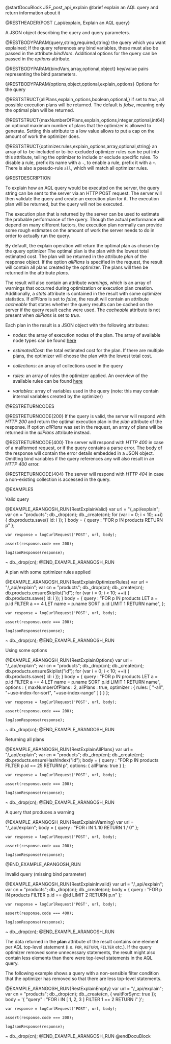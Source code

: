 
@startDocuBlock JSF_post_api_explain
@brief explain an AQL query and return information about it

@RESTHEADER{POST /_api/explain, Explain an AQL query}

A JSON object describing the query and query parameters.

@RESTBODYPARAM{query,string,required,string}
the query which you want explained; If the query references any bind variables,
these must also be passed in the attribute *bindVars*. Additional
options for the query can be passed in the *options* attribute.

@RESTBODYPARAM{bindVars,array,optional,object}
key/value pairs representing the bind parameters.

@RESTBODYPARAM{options,object,optional,explain_options}
Options for the query

@RESTSTRUCT{allPlans,explain_options,boolean,optional,}
if set to *true*, all possible execution plans will be returned.
The default is *false*, meaning only the optimal plan will be returned.

@RESTSTRUCT{maxNumberOfPlans,explain_options,integer,optional,int64}
an optional maximum number of plans that the optimizer is 
allowed to generate. Setting this attribute to a low value allows to put a
cap on the amount of work the optimizer does.

@RESTSTRUCT{optimizer.rules,explain_options,array,optional,string}
an array of to-be-included or to-be-excluded optimizer rules
can be put into this attribute, telling the optimizer to include or exclude
specific rules. To disable a rule, prefix its name with a `-`, to enable a rule, prefix it
with a `+`. There is also a pseudo-rule `all`, which will match all optimizer rules.

@RESTDESCRIPTION

To explain how an AQL query would be executed on the server, the query string
can be sent to the server via an HTTP POST request. The server will then validate
the query and create an execution plan for it. The execution plan will be
returned, but the query will not be executed.

The execution plan that is returned by the server can be used to estimate the
probable performance of the query. Though the actual performance will depend
on many different factors, the execution plan normally can provide some rough
estimates on the amount of work the server needs to do in order to actually run 
the query.

By default, the explain operation will return the optimal plan as chosen by
the query optimizer The optimal plan is the plan with the lowest total estimated
cost. The plan will be returned in the attribute *plan* of the response object.
If the option *allPlans* is specified in the request, the result will contain 
all plans created by the optimizer. The plans will then be returned in the 
attribute *plans*.

The result will also contain an attribute *warnings*, which is an array of 
warnings that occurred during optimization or execution plan creation. Additionally,
a *stats* attribute is contained in the result with some optimizer statistics.
If *allPlans* is set to *false*, the result will contain an attribute *cacheable* 
that states whether the query results can be cached on the server if the query
result cache were used. The *cacheable* attribute is not present when *allPlans*
is set to *true*.

Each plan in the result is a JSON object with the following attributes:
- *nodes*: the array of execution nodes of the plan. The array of available node types
  can be found [here](../../AQL/ExecutionAndPerformance/Optimizer.html)

- *estimatedCost*: the total estimated cost for the plan. If there are multiple
  plans, the optimizer will choose the plan with the lowest total cost.

- *collections*: an array of collections used in the query

- *rules*: an array of rules the optimizer applied. An overview of the
  available rules can be found [here](../../AQL/ExecutionAndPerformance/Optimizer.html)

- *variables*: array of variables used in the query (note: this may contain
  internal variables created by the optimizer)

@RESTRETURNCODES

@RESTRETURNCODE{200}
If the query is valid, the server will respond with *HTTP 200* and
return the optimal execution plan in the *plan* attribute of the response.
If option *allPlans* was set in the request, an array of plans will be returned
in the *allPlans* attribute instead.

@RESTRETURNCODE{400}
The server will respond with *HTTP 400* in case of a malformed request,
or if the query contains a parse error. The body of the response will
contain the error details embedded in a JSON object.
Omitting bind variables if the query references any will also result
in an *HTTP 400* error.

@RESTRETURNCODE{404}
The server will respond with *HTTP 404* in case a non-existing collection is
accessed in the query.

@EXAMPLES

Valid query

@EXAMPLE_ARANGOSH_RUN{RestExplainValid}
    var url = "/_api/explain";
    var cn = "products";
    db._drop(cn);
    db._create(cn);
    for (var i = 0; i < 10; ++i) { db.products.save({ id: i }); }
    body = { 
      query : "FOR p IN products RETURN p"
    };

    var response = logCurlRequest('POST', url, body);

    assert(response.code === 200);

    logJsonResponse(response);
  ~ db._drop(cn);
@END_EXAMPLE_ARANGOSH_RUN

A plan with some optimizer rules applied

@EXAMPLE_ARANGOSH_RUN{RestExplainOptimizerRules}
    var url = "/_api/explain";
    var cn = "products";
    db._drop(cn);
    db._create(cn);
    db.products.ensureSkiplist("id");
    for (var i = 0; i < 10; ++i) { db.products.save({ id: i }); }
    body = { 
      query : "FOR p IN products LET a = p.id FILTER a == 4 LET name = p.name SORT p.id LIMIT 1 RETURN name",
    };

    var response = logCurlRequest('POST', url, body);

    assert(response.code === 200);

    logJsonResponse(response);
  ~ db._drop(cn);
@END_EXAMPLE_ARANGOSH_RUN

Using some options

@EXAMPLE_ARANGOSH_RUN{RestExplainOptions}
    var url = "/_api/explain";
    var cn = "products";
    db._drop(cn);
    db._create(cn);
    db.products.ensureSkiplist("id");
    for (var i = 0; i < 10; ++i) { db.products.save({ id: i }); }
    body = { 
      query : "FOR p IN products LET a = p.id FILTER a == 4 LET name = p.name SORT p.id LIMIT 1 RETURN name",
      options : {
        maxNumberOfPlans : 2,
        allPlans : true,
        optimizer : {
          rules: [ "-all", "+use-index-for-sort", "+use-index-range" ]
        }
      }
    };

    var response = logCurlRequest('POST', url, body);

    assert(response.code === 200);

    logJsonResponse(response);
  ~ db._drop(cn);
@END_EXAMPLE_ARANGOSH_RUN

Returning all plans

@EXAMPLE_ARANGOSH_RUN{RestExplainAllPlans}
    var url = "/_api/explain";
    var cn = "products";
    db._drop(cn);
    db._create(cn);
    db.products.ensureHashIndex("id");
    body = { 
      query : "FOR p IN products FILTER p.id == 25 RETURN p",
      options: {
        allPlans: true 
      }
    };

    var response = logCurlRequest('POST', url, body);

    assert(response.code === 200);

    logJsonResponse(response);
  ~ db._drop(cn);
@END_EXAMPLE_ARANGOSH_RUN

A query that produces a warning

@EXAMPLE_ARANGOSH_RUN{RestExplainWarning}
    var url = "/_api/explain";
    body = { 
      query : "FOR i IN 1..10 RETURN 1 / 0"
    };

    var response = logCurlRequest('POST', url, body);

    assert(response.code === 200);

    logJsonResponse(response);
@END_EXAMPLE_ARANGOSH_RUN

Invalid query (missing bind parameter)

@EXAMPLE_ARANGOSH_RUN{RestExplainInvalid}
    var url = "/_api/explain";
    var cn = "products";
    db._drop(cn);
    db._create(cn);
    body = { 
      query : "FOR p IN products FILTER p.id == @id LIMIT 2 RETURN p.n"
    };

    var response = logCurlRequest('POST', url, body);

    assert(response.code === 400);

    logJsonResponse(response);
  ~ db._drop(cn);
@END_EXAMPLE_ARANGOSH_RUN

The data returned in the **plan** attribute of the result contains one element per AQL top-level statement
(i.e. `FOR`, `RETURN`, `FILTER` etc.). If the query optimizer removed some unnecessary statements,
the result might also contain less elements than there were top-level statements in the AQL query.

The following example shows a query with a non-sensible filter condition that
the optimizer has removed so that there are less top-level statements.

@EXAMPLE_ARANGOSH_RUN{RestExplainEmpty}
    var url = "/_api/explain";
    var cn = "products";
    db._drop(cn);
    db._create(cn, { waitForSync: true });
    body = '{ "query" : "FOR i IN [ 1, 2, 3 ] FILTER 1 == 2 RETURN i" }';

    var response = logCurlRequest('POST', url, body);

    assert(response.code === 200);

    logJsonResponse(response);
  ~ db._drop(cn);
@END_EXAMPLE_ARANGOSH_RUN
@endDocuBlock

